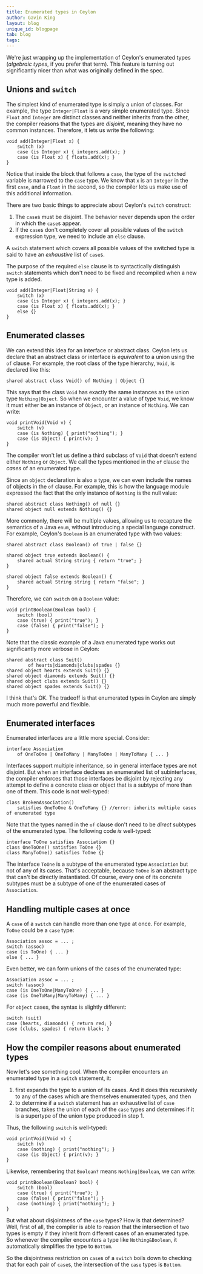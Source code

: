 ```yaml
---
title: Enumerated types in Ceylon
author: Gavin King
layout: blog
unique_id: blogpage
tab: blog
tags:
---
```


We're just wrapping up the implementation of Ceylon's enumerated types (_algebraic types_, if you prefer that term). This feature is turning out significantly nicer than what was originally defined in the spec.

## Unions and `switch`

The simplest kind of enumerated type is simply a union of classes. For example, the type `Integer|Float` is a very simple enumerated type. Since `Float` and `Integer` are distinct classes and neither inherits from the other, the compiler reasons that the types are _disjoint_, meaning they have no common instances. Therefore, it lets us write the following:

    void add(Integer|Float x) {
        switch (x)
        case (is Integer x) { integers.add(x); }
        case (is Float x) { floats.add(x); }
    }

Notice that inside the block that follows a `case`, the type of the `switch`ed variable is narrowed to the `case` type. We know that `x` is an `Integer` in the first `case`, and a `Float` in the second, so the compiler lets us make use of this additional information.

There are two basic things to appreciate about Ceylon's `switch` construct:

1. The `case`s must be disjoint. The behavior never depends upon the order in which the `case`s appear.
2. If the `case`s don't completely cover all possible values of the `switch` expression type, we need to include an `else` clause.

A `switch` statement which covers all possible values of the switched type is said to have an _exhaustive_ list of `case`s.

The purpose of the required `else` clause is to syntactically distinguish `switch` statements which don't need to be fixed and recompiled when a new type is added.

    void add(Integer|Float|String x) {
        switch (x)
        case (is Integer x) { integers.add(x); }
        case (is Float x) { floats.add(x); }
        else {}
    }

## Enumerated classes

We can extend this idea for an interface or abstract class. Ceylon lets us declare that an abstract class or interface is _equivalent_ to a union using the `of` clause. For example, the root class of the type hierarchy, `Void`, is declared like this:

    shared abstract class Void() of Nothing | Object {}

This says that the class `Void` has exactly the same instances as the union type `Nothing|Object`. So when we encounter a value of type `Void`, we know it must either be an instance of `Object`, or an instance of `Nothing`. We can write:

    void printVoid(Void v) {
        switch (v)
        case (is Nothing) { print("nothing"); }
        case (is Object) { print(v); }
    }

The compiler won't let us define a third subclass of `Void` that doesn't extend either `Nothing` or `Object`. We call the types mentioned in the `of` clause the _cases_ of an enumerated type.

Since an `object` declaration is also a type, we can even include the names of objects in the `of` clause. For example, this is how the language module expressed the fact that the only instance of `Nothing` is the null value:

    shared abstract class Nothing() of null {}
    shared object null extends Nothing() {}

More commonly, there will be multiple values, allowing us to recapture the semantics of a Java `enum`, without introducing a special language construct. For example, Ceylon's `Boolean` is an enumerated type with two values:

    shared abstract class Boolean() of true | false {}

    shared object true extends Boolean() {
        shared actual String string { return "true"; }
    }

    shared object false extends Boolean() {
        shared actual String string { return "false"; }
    }

Therefore, we can `switch` on a `Boolean` value:

    void printBoolean(Boolean bool) {
        switch (bool)
        case (true) { print("true"); }
        case (false) { print("false"); }
    }

Note that the classic example of a Java enumerated type works out significantly more verbose in Ceylon:

    shared abstract class Suit() 
            of hearts|diamonds|clubs|spades {}
    shared object hearts extends Suit() {} 
    shared object diamonds extends Suit() {} 
    shared object clubs extends Suit() {} 
    shared object spades extends Suit() {} 

I think that's OK. The tradeoff is that enumerated types in Ceylon are simply much more powerful and flexible.

## Enumerated interfaces

Enumerated interfaces are a little more special. Consider:

    interface Association 
        of OneToOne | OneToMany | ManyToOne | ManyToMany { ... }

Interfaces support multiple inheritance, so in general interface types are not disjoint. But when an interface declares an enumerated list of subinterfaces, the compiler enforces that those interfaces be disjoint by rejecting any attempt to define a concrete class or object that is a subtype of more than one of them. This code is not well-typed:

    class BrokenAssociation() 
        satisfies OneToOne & OneToMany {} //error: inherits multiple cases of enumerated type

Note that the types named in the `of` clause don't need to be _direct_ subtypes of the enumerated type. The following code _is_ well-typed:

    interface ToOne satisfies Association {}
    class OneToOne() satisfies ToOne {}
    class ManyToOne() satisfies ToOne {}

The interface `ToOne` is a subtype of the enumerated type `Association` but not of any of its cases. That's acceptable, because `ToOne` is an abstract type that can't be directly instantiated. Of course, every one of its concrete subtypes must be a subtype of one of the enumerated cases of `Association`.

## Handling multiple cases at once

A `case` of a `switch` can handle more than one type at once. For example, `ToOne` could be a `case` type:

    Association assoc = ... ;
    switch (assoc)
    case (is ToOne) { ... }
    else { ... }

Even better, we can form unions of the cases of the enumerated type:

    Association assoc = ... ;
    switch (assoc)
    case (is OneToOne|ManyToOne) { ... }
    case (is OneToMany|ManyToMany) { ... }

For `object` cases, the syntax is slightly different:

    switch (suit)
    case (hearts, diamonds) { return red; }
    case (clubs, spades) { return black; }

## How the compiler reasons about enumerated types

Now let's see something cool. When the compiler encounters an enumerated type in a `switch` statement, it: 

1. first expands the type to a union of its cases. And it does this recursively to any of the cases which are themselves enumerated types, and then
2. to determine if a `switch` statement has an exhaustive list of `case` branches, takes the union of each of the `case` types and determines if it is a supertype of the union type produced in step 1.

Thus, the following `switch` is well-typed:

    void printVoid(Void v) {
        switch (v)
        case (nothing) { print("nothing"); }
        case (is Object) { print(v); }
    }

Likewise, remembering that `Boolean?` means `Nothing|Boolean`, we can write:

    void printBoolean(Boolean? bool) {
        switch (bool)
        case (true) { print("true"); }
        case (false) { print("false"); }
        case (nothing) { print("nothing"); }
    }

But what about disjointness of the `case` types? How is that determined? Well, first of all, the compiler is able to reason that the intersection of two types is empty if they inherit from different cases of an enumerated type. So whenever the compiler encounters a type like `Nothing&Boolean`, it automatically simplifies the type to `Bottom`. 

So the disjointness restriction on `case`s of a `switch` boils down to checking that for each pair of `case`s, the intersection of the `case` types is `Bottom`.
